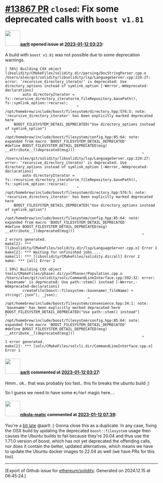 # [\#13867 PR](https://github.com/ethereum/solidity/pull/13867) `closed`: Fix some deprecated calls with `boost v1.81`

#### <img src="https://avatars.githubusercontent.com/u/5008794?u=aa5f725afdad81154a79cd5ab6be9340b08da4a9&v=4" width="50">[aarlt](https://github.com/aarlt) opened issue at [2023-01-12 03:23](https://github.com/ethereum/solidity/pull/13867):

A build with `boost v1.81` was not possible due to some deprecation warnings.

```
[ 56%] Building CXX object libsolidity/CMakeFiles/solidity.dir/parsing/DocStringParser.cpp.o
/Users/alex/git/solidity/libsolidity/lsp/LanguageServer.cpp:224:27: error: 'recursive_directory_iterator' is deprecated: Use directory_options instead of symlink_option [-Werror,-Wdeprecated-declarations]
        auto directoryIterator = fs::recursive_directory_iterator(m_fileRepository.basePath(), fs::symlink_option::recurse);
                                 ^
/opt/homebrew/include/boost/filesystem/directory.hpp:576:5: note: 'recursive_directory_iterator' has been explicitly marked deprecated here
    BOOST_FILESYSTEM_DETAIL_DEPRECATED("Use directory_options instead of symlink_option")
    ^
/opt/homebrew/include/boost/filesystem/config.hpp:85:64: note: expanded from macro 'BOOST_FILESYSTEM_DETAIL_DEPRECATED'
#define BOOST_FILESYSTEM_DETAIL_DEPRECATED(msg) __attribute__((deprecated(msg)))
                                                               ^
/Users/alex/git/solidity/libsolidity/lsp/LanguageServer.cpp:224:27: error: 'recursive_directory_iterator' is deprecated: Use directory_options instead of symlink_option [-Werror,-Wdeprecated-declarations]
        auto directoryIterator = fs::recursive_directory_iterator(m_fileRepository.basePath(), fs::symlink_option::recurse);
                                 ^
/opt/homebrew/include/boost/filesystem/directory.hpp:576:5: note: 'recursive_directory_iterator' has been explicitly marked deprecated here
    BOOST_FILESYSTEM_DETAIL_DEPRECATED("Use directory_options instead of symlink_option")
    ^
/opt/homebrew/include/boost/filesystem/config.hpp:85:64: note: expanded from macro 'BOOST_FILESYSTEM_DETAIL_DEPRECATED'
#define BOOST_FILESYSTEM_DETAIL_DEPRECATED(msg) __attribute__((deprecated(msg)))
                                                               ^
2 errors generated.
make[2]: *** [libsolidity/CMakeFiles/solidity.dir/lsp/LanguageServer.cpp.o] Error 1
make[2]: *** Waiting for unfinished jobs....
make[1]: *** [libsolidity/CMakeFiles/solidity.dir/all] Error 2
make: *** [all] Error 2
```

```
[ 59%] Building CXX object tools/CMakeFiles/phaser.dir/yulPhaser/Population.cpp.o
/Users/alex/git/solidity/solc/CommandLineInterface.cpp:592:32: error: 'basename' is deprecated: Use path::stem() instead [-Werror,-Wdeprecated-declarations]
        createFile(boost::filesystem::basename(_fileName) + string(".json"), _json);
                                      ^
/opt/homebrew/include/boost/filesystem/convenience.hpp:34:1: note: 'basename' has been explicitly marked deprecated here
BOOST_FILESYSTEM_DETAIL_DEPRECATED("Use path::stem() instead")
^
/opt/homebrew/include/boost/filesystem/config.hpp:85:64: note: expanded from macro 'BOOST_FILESYSTEM_DETAIL_DEPRECATED'
#define BOOST_FILESYSTEM_DETAIL_DEPRECATED(msg) __attribute__((deprecated(msg)))
                                                               ^
1 error generated.
make[2]: *** [solc/CMakeFiles/solcli.dir/CommandLineInterface.cpp.o] Error 1
```

#### <img src="https://avatars.githubusercontent.com/u/5008794?u=aa5f725afdad81154a79cd5ab6be9340b08da4a9&v=4" width="50">[aarlt](https://github.com/aarlt) commented at [2023-01-12 03:27](https://github.com/ethereum/solidity/pull/13867#issuecomment-1379764851):

Hmm.. ok.. that was probably too fast.. this fix breaks the ubuntu build ;)

So I guess we need to have some `#ifdef` magic here....

#### <img src="https://avatars.githubusercontent.com/u/4415530?u=dc3db70e8fbd03f92ca81ee173d57774ce61084d&v=4" width="50">[nikola-matic](https://github.com/nikola-matic) commented at [2023-01-12 07:39](https://github.com/ethereum/solidity/pull/13867#issuecomment-1379924393):

You're a [bit late](https://github.com/ethereum/solidity/pull/13862) @aarlt  :) Gonna close this as a duplicate. In any case, fixing the OSX build by updating the deprecated `boost::filesystem` usage then causes the Ubuntu builds to fail because they're 20.04 and thus use the 1.71.0 version of boost, which has not yet deprecated the offending calls, nor does it contain the better, updated alternatives, which means we have to update the Ubuntu docker images to 22.04 as well (we have PRs for this too).


-------------------------------------------------------------------------------



[Export of Github issue for [ethereum/solidity](https://github.com/ethereum/solidity). Generated on 2024.12.15 at 06:45:24.]
